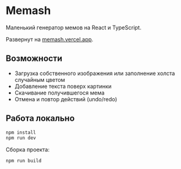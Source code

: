 # Memash

Маленький генератор мемов на React и TypeScript.

Развернут на [memash.vercel.app](https://memash.vercel.app/).

## Возможности

- Загрузка собственного изображения или заполнение холста случайным цветом
- Добавление текста поверх картинки
- Скачивание получившегося мема
- Отмена и повтор действий (undo/redo)

## Работа локально

```bash
npm install
npm run dev
```

Сборка проекта:

```bash
npm run build
```
